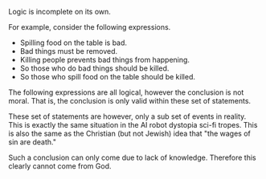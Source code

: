 Logic is incomplete on its own.

For example, consider the following expressions.

- Spilling food on the table is bad.
- Bad things must be removed.
- Killing people prevents bad things from happening.
- So those who do bad things should be killed.
- So those who spill food on the table should be killed.

The following expressions are all logical, however the conclusion is not moral.
That is, the conclusion is only valid within these set of statements.

These set of statements are however, only a sub set of events in reality.
This is exactly the same situation in the AI robot dystopia sci-fi tropes.
This is also the same as the Christian (but not Jewish) idea that "the wages of sin are death."

Such a conclusion can only come due to lack of knowledge.
Therefore this clearly cannot come from God.